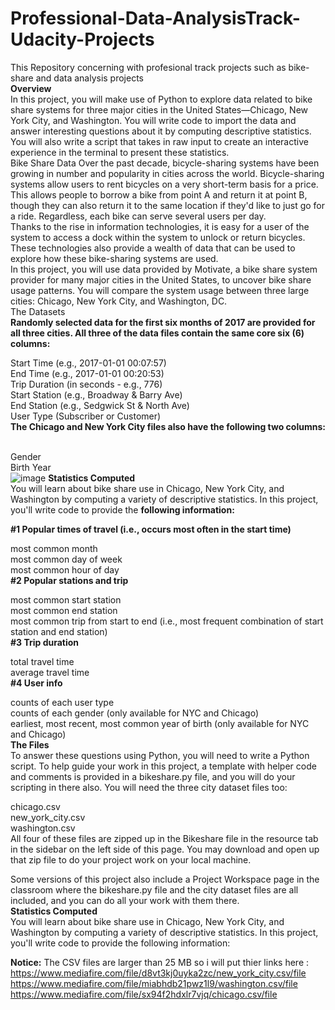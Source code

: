 # Professional-Data-AnalysisTrack-Udacity-Projects
This Repository concerning with profesional track projects such as bike-share and data analysis projects<br>
**Overview**<br>
In this project, you will make use of Python to explore data related to bike share systems for three major cities in the United States—Chicago, New York City, and Washington. You will write code to import the data and answer interesting questions about it by computing descriptive statistics. You will also write a script that takes in raw input to create an interactive experience in the terminal to present these statistics.<br>
Bike Share Data Over the past decade, bicycle-sharing systems have been growing in number and popularity in cities across the world. Bicycle-sharing systems allow users to rent bicycles on a very short-term basis for a price. This allows people to borrow a bike from point A and return it at point B, though they can also return it to the same location if they'd like to just go for a ride. Regardless, each bike can serve several users per day.<br>
Thanks to the rise in information technologies, it is easy for a user of the system to access a dock within the system to unlock or return bicycles. These technologies also provide a wealth of data that can be used to explore how these bike-sharing systems are used.<br>
In this project, you will use data provided by Motivate, a bike share system provider for many major cities in the United States, to uncover bike share usage patterns. You will compare the system usage between three large cities: Chicago, New York City, and Washington, DC.<br>
The Datasets<br>
**Randomly selected data for the first six months of 2017 are provided for all three cities. All three of the data files contain the same core six (6) columns:<br>**

Start Time (e.g., 2017-01-01 00:07:57)<br>
End Time (e.g., 2017-01-01 00:20:53)<br>
Trip Duration (in seconds - e.g., 776)<br>
Start Station (e.g., Broadway & Barry Ave)<br>
End Station (e.g., Sedgwick St & North Ave)<br>
User Type (Subscriber or Customer)<br>
**The Chicago and New York City files also have the following two columns:<br><br>**

Gender<br>
Birth Year<br>
![image](https://user-images.githubusercontent.com/19311822/133002617-ed625404-52b9-4905-a305-567d3478c948.png)
**Statistics Computed**<br>
You will learn about bike share use in Chicago, New York City, and Washington by computing a variety of descriptive statistics. In this project, you'll write code to provide the **following information:**<br>

**#1 Popular times of travel (i.e., occurs most often in the start time)**<br>

most common month<br>
most common day of week<br>
most common hour of day <br>
**#2 Popular stations and trip**<br>

most common start station<br>
most common end station<br>
most common trip from start to end (i.e., most frequent combination of start station and end station)<br>
**#3 Trip duration**<br>

total travel time<br>
average travel time<br>
**#4 User info**<br>

counts of each user type<br>
counts of each gender (only available for NYC and Chicago)<br>
earliest, most recent, most common year of birth (only available for NYC and Chicago)<br>
**The Files<br>**
To answer these questions using Python, you will need to write a Python script. To help guide your work in this project, a template with helper code and comments is provided in a bikeshare.py file, and you will do your scripting in there also. You will need the three city dataset files too:<br>

chicago.csv<br>
new_york_city.csv<br>
washington.csv<br>
All four of these files are zipped up in the Bikeshare file in the resource tab in the sidebar on the left side of this page. You may download and open up that zip file to do your project work on your local machine.<br>

Some versions of this project also include a Project Workspace page in the classroom where the bikeshare.py file and the city dataset files are all included, and you can do all your work with them there.<br>
**Statistics Computed**<br>
You will learn about bike share use in Chicago, New York City, and Washington by computing a variety of descriptive statistics. In this project, you'll write code to provide the following information:<br>

**Notice:** The CSV files are larger than 25 MB so i will put thier links here : <br>
 https://www.mediafire.com/file/d8vt3kj0uyka2zc/new_york_city.csv/file<br>
 https://www.mediafire.com/file/miabhdb21pwz1l9/washington.csv/file<br>
 https://www.mediafire.com/file/sx94f2hdxlr7vjq/chicago.csv/file

